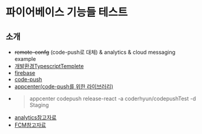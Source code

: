 # 파이어베이스 기능들 테스트

## 소개
- ~~remote-confg~~ (code-push로 대체) & analytics & cloud messaging example
- [개발환경TypescriptTemplete](https://facebook.github.io/react-native/docs/typescript)
- [firebase](https://invertase.io/oss/react-native-firebase/quick-start/existing-project/)
- [code-push](https://github.com/microsoft/react-native-code-push/tree/v6.0.0)
- [appcenter(code-push를 위한 라이브러리)](https://docs.microsoft.com/en-us/appcenter/distribution/codepush/cli)
- > appcenter codepush release-react -a coderhyun/codepushTest -d Staging
- [analytics참고자료](https://dev-yakuza.github.io/ko/react-native/react-native-firebase-analytics/)
- [FCM참고자료](https://yuddomack.tistory.com/entry/React-Native-Firebase-%ED%91%B8%EC%8B%9C-%EC%95%8C%EB%A6%BCpush-notification-background-listener-1Android-%EC%84%B8%ED%8C%85)